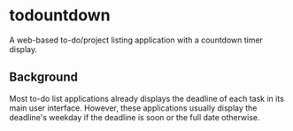 # todountdown
A web-based to-do/project listing application with a countdown timer display.

## Background
Most to-do list applications already displays the deadline of each task in its main user interface. However, these applications usually display the deadline's weekday if the deadline is soon or the full date otherwise.
